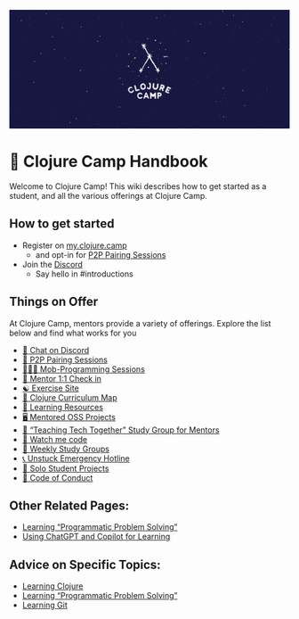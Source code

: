 ![clojure-camp](assets/clojure-camp.png)

# 📘 Clojure Camp Handbook

Welcome to Clojure Camp! This wiki describes how to get started as a student, and all the various offerings at Clojure Camp.

## How to get started

- Register on [my.clojure.camp](https://my.clojure.camp)
  - and opt-in for [P2P Pairing Sessions](#p2p)
- Join the [Discord](https://discord.clojure.camp)
  - Say hello in #introductions

## Things on Offer

At Clojure Camp, mentors provide a variety of offerings. Explore the list below and find what works for you

- [💬 Chat on Discord](discord.md)
- [👥 P2P Pairing Sessions](p2p.md)
- [👨🏻‍💻 Mob-Programming Sessions](mob.md)
- [🔄 Mentor 1:1 Check in](mentors.md)
- [☯️ Exercise Site](exercise.md)
- [📍 Clojure Curriculum Map](map.md)
- [🔗 Learning Resources](resources.md)
- [🖥️ Mentored OSS Projects](oss.md)
- [🏫 “Teaching Tech Together” Study Group for Mentors](together.md)
- [👀 Watch me code](watch.md)
- [📆 Weekly Study Groups](studygroups.md)
- [📞 Unstuck Emergency Hotline](unstuck.md)
- [🎸 Solo Student Projects](solo.md)
- [🖖 Code of Conduct](conduct.md)

## Other Related Pages:

- [Learning “Programmatic Problem Solving”](solving.md)
- [Using ChatGPT and Copilot for Learning](gpt.md)

## Advice on Specific Topics:

- [Learning Clojure](clojure.md)
- [Learning “Programmatic Problem Solving”](solving.md)
- [Learning Git](git.md)
